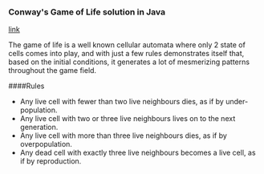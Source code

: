 ### Conway's Game of Life solution in Java 
[link](https://en.wikipedia.org/wiki/Conway%27s_Game_of_Life)

The game of life is a well known cellular automata where only 2 state of cells comes into play,
and with just a few rules demonstrates itself that, based on the initial conditions,
it generates a lot of mesmerizing patterns throughout the game field.

####Rules
* Any live cell with fewer than two live neighbours dies, as if by under-population.
* Any live cell with two or three live neighbours lives on to the next generation.
* Any live cell with more than three live neighbours dies, as if by overpopulation.
* Any dead cell with exactly three live neighbours becomes a live cell, as if by reproduction.